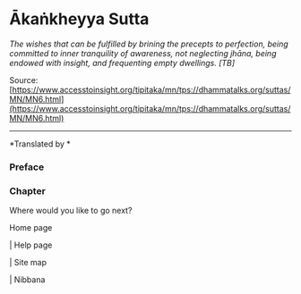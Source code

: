 # Ākaṅkheyya Sutta

*The wishes that can be fulfilled by brining the precepts to perfection, being committed to inner tranquility of awareness, not neglecting jhāna, being endowed with insight, and frequenting empty dwellings. [TB]*

Source: [https://www.accesstoinsight.org/tipitaka/mn/tps://dhammatalks.org/suttas/MN/MN6.html](https://www.accesstoinsight.org/tipitaka/mn/tps://dhammatalks.org/suttas/MN/MN6.html)

---

*Translated by *

### Preface

### Chapter

Where would you like to go next?

Home page

| Help page

| Site map

| Nibbana